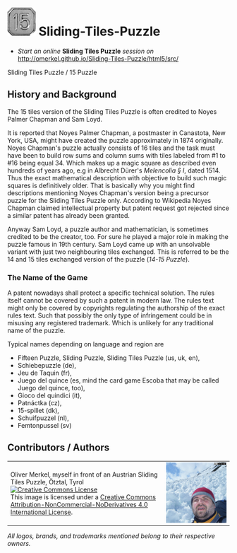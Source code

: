 <img alt="Fifteen Puzzle / Sliding Tiles Puzzle" width="64" src="html5/src/img/icons/tile_15-light-64.png" /> Sliding-Tiles-Puzzle
====================

* _Start an online_ __Sliding Tiles Puzzle__ _session on_ http://omerkel.github.io/Sliding-Tiles-Puzzle/html5/src/

Sliding Tiles Puzzle / 15 Puzzle

History and Background
----------------------

<p>The 15 tiles version of the Sliding Tiles Puzzle is often credited to
  Noyes Palmer Chapman and Sam Loyd.</p>
<p>It is reported that Noyes Palmer Chapman, a postmaster in Canastota,
  New York, USA, might have created the puzzle approximately in 1874 originally.
  Noyes Chapman's puzzle actually consists of 16 tiles and the task must have been
  to build row sums and column sums with tiles labeled from #1 to #16 being
  equal 34. Which makes up a magic square as described even hundreds of years
  ago, e.g in Albrecht D&uuml;rer's <em>Melencolia &sect; I</em>, dated 1514.
  Thus the exact mathematical description with objective to build such
  magic squares is definitively older. That is basically why you might find
  descriptions mentioning Noyes Chapman's version being a precursor puzzle
  for the Sliding Tiles Puzzle only. According to Wikipedia Noyes Chapman
  claimed intellectual property but patent request got rejected since
  a similar patent has already been granted.</p>
<p>Anyway Sam Loyd, a puzzle author and mathematician, is sometimes credited
  to be the creator, too. For sure he played a major role in making the puzzle
  famous in 19th century. Sam Loyd came up with an unsolvable variant with just
  two neighbouring tiles exchanged. This is referred to be the 14 and 15 tiles
  exchanged version of the puzzle (<em>14-15 Puzzle</em>).</p>

<h3>The Name of the Game</h3>
<p>A patent nowadays shall protect a specific technical solution. The rules
  itself cannot be covered by such a patent in modern law. The rules text might
  only be covered by copyrights regulating the authorship of the exact
  rules text. Such that possibly the only type of infringement could be in
  misusing any registered trademark. Which is unlikely for any traditional
  name of the puzzle.</p>
<p>Typical names depending on language and region are</p>
<ul>
  <li>Fifteen Puzzle, Sliding Puzzle, Sliding Tiles Puzzle (us, uk, en),</li>
  <li>Schiebepuzzle (de),</li>
  <li>Jeu de Taquin (fr),</li>
  <li>Juego del quince (es, mind the card game Escoba that may be called Juego del quince, too),</li>
  <li>Gioco del quindici (it),</li>
  <li>Patn&aacute;ctka (cz),</li>
  <li>15-spillet (dk),</li>
  <li>Schuifpuzzel (nl),</li>
  <li>Femtonpussel (sv)</li>
</ul>

Contributors / Authors
----------------------

<table>
  <tr>
    <td><p>Oliver Merkel, myself in front of an Austrian Sliding Tiles Puzzle, &Ouml;tztal, Tyrol<br /><a rel="license" href="http://creativecommons.org/licenses/by-nc-nd/4.0/"><img alt="Creative Commons License" style="border-width:0" src="http://i.creativecommons.org/l/by-nc-nd/4.0/88x31.png" /></a><br />This image is licensed under a <a rel="license" href="http://creativecommons.org/licenses/by-nc-nd/4.0/">Creative Commons Attribution-NonCommercial-NoDerivatives 4.0 International License</a>.    
    </p>
    </td>
    <td width="30%"><img width="100%" ondragstart="return false;" alt="Oliver Merkel, myself in front of an Austrian Sliding Tiles Puzzle, Creative Commons License, This image is licensed under a Creative Commons Attribution-NonCommercial-NoDerivatives 4.0 International License." src="html5/src/img/oliver_avalanche_field.jpg" /></td>
  </tr>
</table>

_All logos, brands, and trademarks mentioned belong to their respective owners._
